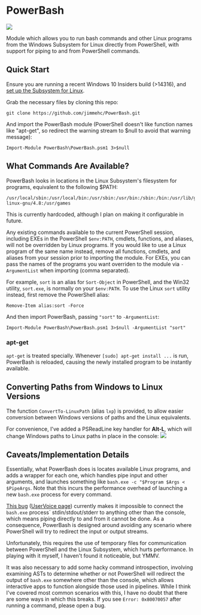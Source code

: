 # PowerBash
![](http://i.imgur.com/Wzkn5Fr.gif)

Module which allows you to run bash commands and other Linux programs from the Windows Subsystem for Linux directly from PowerShell, with support for piping to and from PowerShell commands.

## Quick Start
Ensure you are running a recent Windows 10 Insiders build (>14316), and [set up the Subsystem for Linux](https://blogs.windows.com/windowsexperience/2016/04/06/announcing-windows-10-insider-preview-build-14316/).

Grab the necessary files by cloning this repo:
```
git clone https://github.com/jimmehc/PowerBash.git
```

And import the PowerBash module (PowerShell doesn't like function names like "apt-get", so redirect the warning stream to $null to avoid that warning message):
```
Import-Module PowerBash\PowerBash.psm1 3>$null
```

## What Commands Are Available?
PowerBash looks in locations in the Linux Subsystem's filesystem for programs, equivalent to the following $PATH:
```
/usr/local/sbin:/usr/local/bin:/usr/sbin:/usr/bin:/sbin:/bin:/usr/lib/gcc/x86_64-linux-gnu/4.8:/usr/games
```
This is currently hardcoded, although I plan on making it configurable in future.

Any existing commands available to the current PowerShell session, including EXEs in the PowerShell `$env:PATH`, cmdlets, functions, and aliases, will not be overridden by Linux programs.  If you would like to use a Linux program of the same name instead, remove all functions, cmdlets, and aliases from your session prior to importing the module.  For EXEs, you can pass the names of the programs you want overriden to the module via `-ArgumentList` when importing (comma separated).

For example, `sort` is an alias for `Sort-Object` in PowerShell, and the Win32 utility, `sort.exe`, is normally on your `$env:PATH`.  To use the Linux `sort` utility instead, first remove the PowerShell alias:
```
Remove-Item alias:sort -Force
```
And then import PowerBash, passing `"sort"` to `-ArgumentList`:
```
Import-Module PowerBash\PowerBash.psm1 3>$null -ArgumentList "sort"
```

### apt-get
`apt-get` is treated specially.  Whenever `[sudo] apt-get install ...` is run, PowerBash is reloaded, causing the newly installed program to be instantly available.

## Converting Paths from Windows to Linux Versions
The function `ConvertTo-LinuxPath` (alias `lxp`) is provided, to allow easier conversion between Windows versions of paths and the Linux equivalents.

For convenience, I've added a PSReadLine key handler for **Alt-L**, which will change Windows paths to Linux paths in place in the console:
![](http://i.imgur.com/qlqBhJB.gif)

## Caveats/Implementation Details
Essentially, what PowerBash does is locates available Linux programs, and adds a wrapper for each one, which handles pipe input and other arguments, and launches something like `bash.exe -c "$Program $Args < $PipeArgs`.  Note that this incurs the performance overhead of launching a new `bash.exe` process for every command.

[This bug](https://github.com/Microsoft/BashOnWindows/issues/2) ([UserVoice page](https://wpdev.uservoice.com/forums/266908-command-prompt-console-bash-on-ubuntu-on-windo/suggestions/13425768-allow-windows-programs-to-spawn-bash)) currently makes it impossible to connect the `bash.exe` process` stdin/stdout/stderr to anything other than the console, which means piping directly to and from it cannot be done.  As a consequence, PowerBash is designed around avoiding any scenario where PowerShell will try to redirect the input or output streams.  

Unfortunately, this requires the use of temporary files for communication between PowerShell and the Linux Subsystem, which hurts performance.  In playing with it myself, I haven't found it noticeable, but YMMV.

It was also necessary to add some hacky command introspection, involving examining ASTs to determine whether or not PowerShell will redirect the output of `bash.exe` somewhere other than the console, which allows interactive apps to function alongside those used in pipelines.  While I think I've covered most common scenarios with this, I have no doubt that there are some ways in which this breaks.  If you see `Error: 0x80070057` after running a command, please open a bug.
